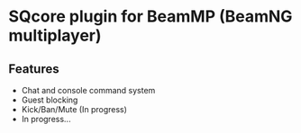 # SQcore plugin for BeamMP (BeamNG multiplayer)

## Features
- Chat and console command system
- Guest blocking
- Kick/Ban/Mute (In progress)
- In progress...
